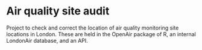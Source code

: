 # Air quality site audit
Project to check and correct the location of air quality monitoring site locations in London. These are held in the OpenAir package of R, an internal LondonAir database, and an API.
